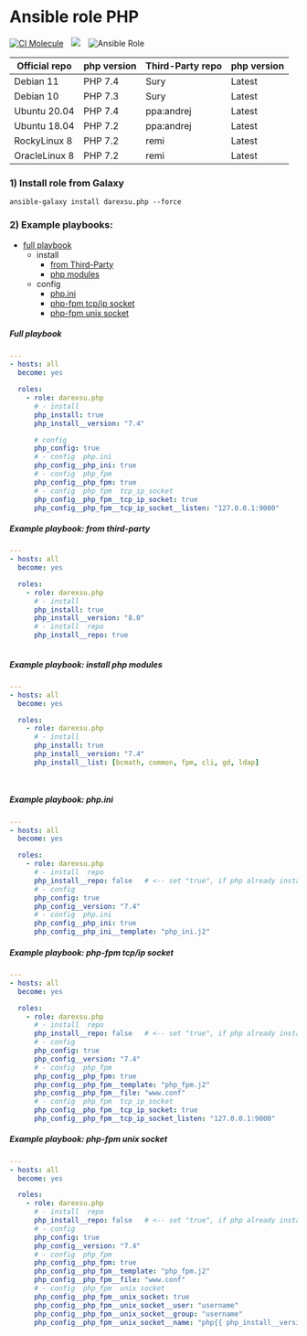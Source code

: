# Ansible role PHP 

[![CI Molecule](https://github.com/darexsu/ansible-role-php/actions/workflows/ci.yml/badge.svg)](https://github.com/darexsu/ansible-role-php/actions/workflows/ci.yml)&emsp;![](https://img.shields.io/static/v1?label=idempotence&message=ok&color=success)&emsp;![Ansible Role](https://img.shields.io/ansible/role/d/57603?color=blue&label=downloads)

|  Official repo   | php version        |  Third-Party repo |   php version | 
| ---------------- | ------------------ | ----------------- | ------------- |
| Debian 11        |   PHP 7.4          | Sury              |     Latest    | 
| Debian 10        |   PHP 7.3          | Sury              |     Latest    |   
| Ubuntu 20.04     |   PHP 7.4          | ppa:andrej        |     Latest    | 
| Ubuntu 18.04     |   PHP 7.2          | ppa:andrej        |     Latest    |   
| RockyLinux 8     |   PHP 7.2          | remi              |     Latest    | 
| OracleLinux 8    |   PHP 7.2          | remi              |     Latest    | 

### 1) Install role from Galaxy
```
ansible-galaxy install darexsu.php --force
```

### 2) Example playbooks: 
  
  - [full playbook](#full-playbook)  
    - install
      - [from Third-Party](#example-playbook-from-third-party) 
      - [php modules](#example-playbook-install-php-modules) 
    - config
      - [php.ini](#example-playbook-phpini)
      - [php-fpm tcp/ip socket](#example-playbook-php-fpm-tcpip-socket)
      - [php-fpm unix socket](#example-playbook-php-fpm-unix-socket)

##### Full playbook
```yaml
---
- hosts: all
  become: yes

  roles:
    - role: darexsu.php
      # - install
      php_install: true      
      php_install__version: "7.4"

      # config 
      php_config: true
      # - config  php.ini
      php_config__php_ini: true
      # - config  php_fpm 
      php_config__php_fpm: true     
      # - config  php_fpm  tcp_ip_socket
      php_config__php_fpm__tcp_ip_socket: true
      php_config__php_fpm__tcp_ip_socket__listen: "127.0.0.1:9000"

```
##### Example playbook: from third-party
```yaml
---
- hosts: all
  become: yes

  roles:
    - role: darexsu.php
      # - install
      php_install: true      
      php_install__version: "8.0"      
      # - install  repo
      php_install__repo: true
  
```
##### Example playbook: install php modules
```yaml
---
- hosts: all
  become: yes

  roles:
    - role: darexsu.php
      # - install
      php_install: true      
      php_install__version: "7.4"
      php_install__list: [bcmath, common, fpm, cli, gd, ldap]    

  
```
##### Example playbook: php.ini
```yaml
---
- hosts: all
  become: yes

  roles:
    - role: darexsu.php     
      # - install  repo
      php_install__repo: false   # <-- set "true", if php already installed from third-party      
      # - config
      php_config: true
      php_config__version: "7.4"
      # - config  php.ini
      php_config__php_ini: true
      php_config__php_ini__template: "php_ini.j2"
```
##### Example playbook: php-fpm tcp/ip socket
```yaml
---
- hosts: all
  become: yes

  roles:
    - role: darexsu.php
      # - install  repo
      php_install__repo: false   # <-- set "true", if php already installed from third-party
      # - config
      php_config: true
      php_config__version: "7.4"
      # - config  php_fpm
      php_config__php_fpm: true
      php_config__php_fpm__template: "php_fpm.j2"
      php_config__php_fpm__file: "www.conf"
      # - config  php_fpm  tcp_ip_socket
      php_config__php_fpm__tcp_ip_socket: true
      php_config__php_fpm__tcp_ip_socket_listen: "127.0.0.1:9000"
```
##### Example playbook: php-fpm unix socket
```yaml
---
- hosts: all
  become: yes

  roles:
    - role: darexsu.php
      # - install  repo
      php_install__repo: false   # <-- set "true", if php already installed from third-party
      # - config
      php_config: true
      php_config__version: "7.4"
      # - config  php_fpm
      php_config__php_fpm: true
      php_config__php_fpm__template: "php_fpm.j2"
      php_config__php_fpm__file: "www.conf"
      # - config  php_fpm  unix socket
      php_config__php_fpm__unix_socket: true
      php_config__php_fpm__unix_socket__user: "username"
      php_config__php_fpm__unix_socket__group: "username"
      php_config__php_fpm__unix_socket__name: "php{{ php_install__version }}-{{ php_config__php_fpm__unix_socket__user }}.sock"
```